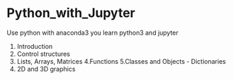 # Python_with_Jupyter
Use python with anaconda3
you learn python3 and jupyter
1. Introduction
2. Control structures
3. Lists, Arrays, Matrices
4.Functions
5.Classes and Objects - Dictionaries
6. 2D and 3D graphics
